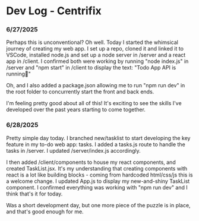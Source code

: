 # Dev Log - Centrifix
### 6/27/2025
Perhaps this is unconventional? Oh well. Today I started the whimsical journey of creating my web app. I set up a repo, cloned it and linked it to VSCode, installed node.js and set up a node server in /server and a react app in /client. I confirmed both were working by running "node index.js" in /server and "npm start" in /client to display the text:
"Todo App
API is running🚀"

Oh, and I also added a package.json allowing me to run "npm run dev" in the root folder to concurrently start the front and back ends.

I'm feeling pretty good about all of this! It's exciting to see the skills I've developed over the past years starting to come together.
### 6/28/2025
Pretty simple day today. I branched new/tasklist to start developing the key feature in my to-do web app: tasks. I added a tasks.js route to handle the tasks in /server. I updated /server/index.js accordingly. 

I then added /client/components to house my react components, and created TaskList.jsx. It's my understanding that creating components with react is a lot like building blocks - coming from hardcoded html/css/js this is a welcome change. I updated App.js to display my new-and-shiny TaskList component. I confirmed everything was working with "npm run dev" and I think that's it for today.

Was a short development day, but one more piece of the puzzle is in place, and that's good enough for me.